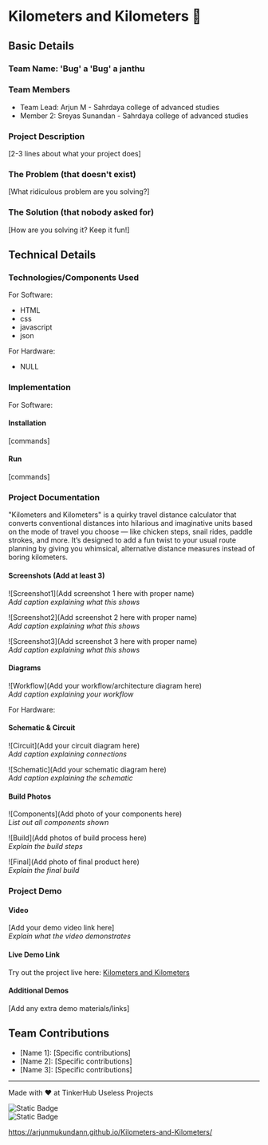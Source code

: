 # Kilometers and Kilometers 🎯

## Basic Details
### Team Name: 'Bug' a 'Bug' a janthu

### Team Members
- Team Lead: Arjun M - Sahrdaya college of advanced studies
- Member 2: Sreyas Sunandan - Sahrdaya college of advanced studies

### Project Description
[2-3 lines about what your project does]

### The Problem (that doesn't exist)
[What ridiculous problem are you solving?]

### The Solution (that nobody asked for)
[How are you solving it? Keep it fun!]

## Technical Details
### Technologies/Components Used
For Software:
- HTML
- css
- javascript
- json
  
For Hardware:
- NULL

### Implementation
For Software:

#### Installation
[commands]

#### Run
[commands]

### Project Documentation
"Kilometers and Kilometers" is a quirky travel distance calculator that converts conventional distances into hilarious and imaginative units based on the mode of travel you choose — like chicken steps, snail rides, paddle strokes, and more. It’s designed to add a fun twist to your usual route planning by giving you whimsical, alternative distance measures instead of boring kilometers.

#### Screenshots (Add at least 3)
![Screenshot1](Add screenshot 1 here with proper name)  
*Add caption explaining what this shows*

![Screenshot2](Add screenshot 2 here with proper name)  
*Add caption explaining what this shows*

![Screenshot3](Add screenshot 3 here with proper name)  
*Add caption explaining what this shows*

#### Diagrams
![Workflow](Add your workflow/architecture diagram here)  
*Add caption explaining your workflow*

For Hardware:

#### Schematic & Circuit
![Circuit](Add your circuit diagram here)  
*Add caption explaining connections*

![Schematic](Add your schematic diagram here)  
*Add caption explaining the schematic*

#### Build Photos
![Components](Add photo of your components here)  
*List out all components shown*

![Build](Add photos of build process here)  
*Explain the build steps*

![Final](Add photo of final product here)  
*Explain the final build*

### Project Demo
#### Video
[Add your demo video link here]  
*Explain what the video demonstrates*

#### Live Demo Link
Try out the project live here: [Kilometers and Kilometers](https://arjunmukundann.github.io/Kilometers-and-Kilometers/)

#### Additional Demos
[Add any extra demo materials/links]

## Team Contributions
- [Name 1]: [Specific contributions]
- [Name 2]: [Specific contributions]
- [Name 3]: [Specific contributions]

---
Made with ❤️ at TinkerHub Useless Projects

![Static Badge](https://img.shields.io/badge/TinkerHub-24?color=%23000000&link=https%3A%2F%2Fwww.tinkerhub.org%2F)  
![Static Badge](https://img.shields.io/badge/UselessProjects--25-25?link=https%3A%2F%2Fwww.tinkerhub.org%2Fevents%2FQ2Q1TQKX6Q%2FUseless%2520Projects)

 https://arjunmukundann.github.io/Kilometers-and-Kilometers/
